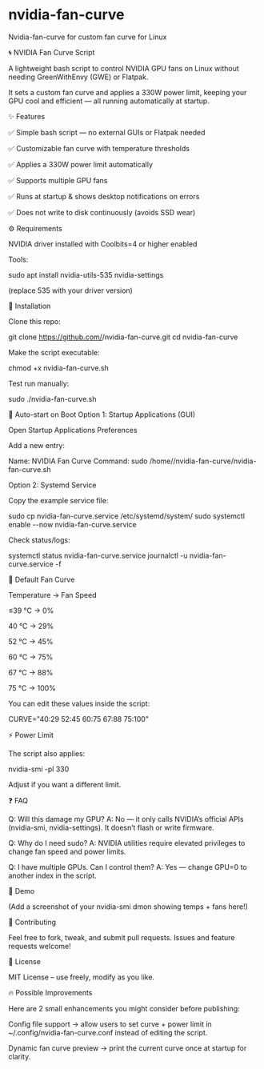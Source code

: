 # nvidia-fan-curve
Nvidia-fan-curve for custom fan curve for Linux

🌀 NVIDIA Fan Curve Script

A lightweight bash script to control NVIDIA GPU fans on Linux without needing GreenWithEnvy (GWE) or Flatpak.

It sets a custom fan curve and applies a 330W power limit, keeping your GPU cool and efficient — all running automatically at startup.

✨ Features

✅ Simple bash script — no external GUIs or Flatpak needed

✅ Customizable fan curve with temperature thresholds

✅ Applies a 330W power limit automatically

✅ Supports multiple GPU fans

✅ Runs at startup & shows desktop notifications on errors

✅ Does not write to disk continuously (avoids SSD wear)

⚙️ Requirements

NVIDIA driver installed with Coolbits=4 or higher enabled

Tools:

sudo apt install nvidia-utils-535 nvidia-settings


(replace 535 with your driver version)

📜 Installation

Clone this repo:

git clone https://github.com/<your-username>/nvidia-fan-curve.git
cd nvidia-fan-curve


Make the script executable:

chmod +x nvidia-fan-curve.sh


Test run manually:

sudo ./nvidia-fan-curve.sh

🚀 Auto-start on Boot
Option 1: Startup Applications (GUI)

Open Startup Applications Preferences

Add a new entry:

Name: NVIDIA Fan Curve
Command: sudo /home/<user>/nvidia-fan-curve/nvidia-fan-curve.sh

Option 2: Systemd Service

Copy the example service file:

sudo cp nvidia-fan-curve.service /etc/systemd/system/
sudo systemctl enable --now nvidia-fan-curve.service


Check status/logs:

systemctl status nvidia-fan-curve.service
journalctl -u nvidia-fan-curve.service -f

🔧 Default Fan Curve

Temperature → Fan Speed

≤39 °C → 0%

40 °C → 29%

52 °C → 45%

60 °C → 75%

67 °C → 88%

75 °C → 100%

You can edit these values inside the script:

CURVE="40:29 52:45 60:75 67:88 75:100"

⚡ Power Limit

The script also applies:

nvidia-smi -pl 330


Adjust if you want a different limit.

❓ FAQ

Q: Will this damage my GPU?
A: No — it only calls NVIDIA’s official APIs (nvidia-smi, nvidia-settings). It doesn’t flash or write firmware.

Q: Why do I need sudo?
A: NVIDIA utilities require elevated privileges to change fan speed and power limits.

Q: I have multiple GPUs. Can I control them?
A: Yes — change GPU=0 to another index in the script.

📸 Demo

(Add a screenshot of your nvidia-smi dmon showing temps + fans here!)

🤝 Contributing

Feel free to fork, tweak, and submit pull requests.
Issues and feature requests welcome!

📜 License

MIT License – use freely, modify as you like.

🔥 Possible Improvements

Here are 2 small enhancements you might consider before publishing:

Config file support → allow users to set curve + power limit in ~/.config/nvidia-fan-curve.conf instead of editing the script.

Dynamic fan curve preview → print the current curve once at startup for clarity.
